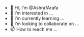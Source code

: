 - 👋 Hi, I’m @AshrafArafa
- 👀 I’m interested in ...
- 🌱 I’m currently learning ...
- 💞️ I’m looking to collaborate on ...
- 📫 How to reach me ...

<!---
AshrafArafa/AshrafArafa is a ✨ special ✨ repository because its `README.md` (this file) appears on your GitHub profile.
You can click the Preview link to take a look at your changes.
--->
